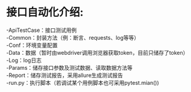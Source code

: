 # 接口自动化介绍:
-ApiTestCase：接口测试用例    
-Common：封装方法（例：断言、requests、log等等）    
-Conf：环境变量配置  
-Data：数据（暂时由webdriver调用浏览器获取token，目前只储存了token）  
-Log：log日志  
-Params：储存接口参数及测试数据、读取数据方法等  
-Report：储存测试报告，采用allure生成测试报告  
-run.py：执行脚本（若调试某个用例脚本也可采用pytest.mian())

